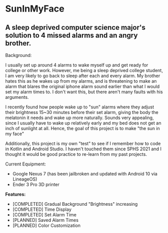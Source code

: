 # SunInMyFace

## A sleep deprived computer science major's solution to 4 missed alarms and an angry brother.

Background:

I usually set up around 4 alarms to wake myself up and get ready for college or other work. However, me being a sleep deprived college student, I am very likely
to go back to sleep after each and every alarm. My brother hates this as he wakes up from my alarms, and is threatening to make an alarm that blares the
original iphone alarm sound earlier than what I would set my alarm times to. I don't want this, but there aren't many faults with his arguments.

I recently found how people wake up to "sun" alarms where they adjust their brightness 15~30 minutes before their set alarm, giving the body the melatonin it needs
and wake up more naturally. Sounds very appealing, since I usually have to wake up relatively early and my bed does not get an inch of sunlight at all. Hence, the goal of this project is to make "the sun in my face"

Additionally, this project is my own "test" to see if I remember how to code in Kotlin and Android Studio. I haven't touched them since SPHS 2021 and I thought it
would be good practice to re-learn from my past projects.

Current Equipment:

- Google Nexus 7 (has been jailbroken and updated with Android 10 via LineageOS)
- Ender 3 Pro 3D printer

**Features:**
- [COMPLETED] Gradual Background "Brightness" increasing
- [COMPLETED] Time Display
- [COMPLETED] Set Alarm Time
- [PLANNED] Saved Alarm Times
- [PLANNED] Color Customization
